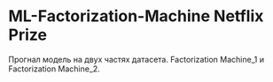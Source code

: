 # ML-Factorization-Machine Netflix Prize
Прогнал модель на двух частях датасета.
Factorization Machine_1 и Factorization Machine_2.
